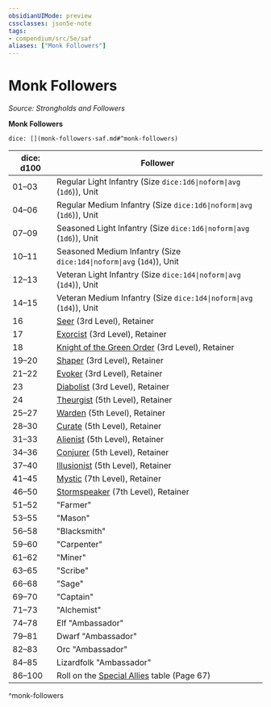 ```yaml
---
obsidianUIMode: preview
cssclasses: json5e-note
tags:
- compendium/src/5e/saf
aliases: ["Monk Followers"]
---
```

# Monk Followers
*Source: Strongholds and Followers* 

**Monk Followers**

`dice: [](monk-followers-saf.md#^monk-followers)`

| dice: d100 | Follower |
|------------|----------|
| 01–03 | Regular Light Infantry (Size `dice:1d6\|noform\|avg` (`1d6`)), Unit |
| 04–06 | Regular Medium Infantry (Size `dice:1d6\|noform\|avg` (`1d6`)), Unit |
| 07–09 | Seasoned Light Infantry (Size `dice:1d6\|noform\|avg` (`1d6`)), Unit |
| 10–11 | Seasoned Medium Infantry (Size `dice:1d4\|noform\|avg` (`1d4`)), Unit |
| 12–13 | Veteran Light Infantry (Size `dice:1d4\|noform\|avg` (`1d4`)), Unit |
| 14–15 | Veteran Medium Infantry (Size `dice:1d4\|noform\|avg` (`1d4`)), Unit |
| 16 | [Seer](compendium/bestiary/humanoid/seer-saf.md) (3rd Level), Retainer |
| 17 | [Exorcist](compendium/bestiary/humanoid/exorcist-saf.md) (3rd Level), Retainer |
| 18 | [Knight of the Green Order](compendium/bestiary/humanoid/knight-of-the-green-order-saf.md) (3rd Level), Retainer |
| 19–20 | [Shaper](compendium/bestiary/humanoid/shaper-saf.md) (3rd Level), Retainer |
| 21–22 | [Evoker](compendium/bestiary/humanoid/evoker-saf.md) (3rd Level), Retainer |
| 23 | [Diabolist](compendium/bestiary/humanoid/diabolist-saf.md) (3rd Level), Retainer |
| 24 | [Theurgist](compendium/bestiary/humanoid/theurgist-saf.md) (5th Level), Retainer |
| 25–27 | [Warden](compendium/bestiary/humanoid/warden-saf.md) (5th Level), Retainer |
| 28–30 | [Curate](compendium/bestiary/humanoid/curate-saf.md) (5th Level), Retainer |
| 31–33 | [Alienist](compendium/bestiary/humanoid/alienist-saf.md) (5th Level), Retainer |
| 34–36 | [Conjurer](compendium/bestiary/humanoid/conjurer-saf.md) (5th Level), Retainer |
| 37–40 | [Illusionist](compendium/bestiary/humanoid/illusionist-saf.md) (5th Level), Retainer |
| 41–45 | [Mystic](compendium/bestiary/humanoid/mystic-saf.md) (7th Level), Retainer |
| 46–50 | [Stormspeaker](compendium/bestiary/humanoid/stormspeaker-saf.md) (7th Level), Retainer |
| 51–52 | "Farmer" |
| 53–55 | "Mason" |
| 56–58 | "Blacksmith" |
| 59–60 | "Carpenter" |
| 61–62 | "Miner" |
| 63–65 | "Scribe" |
| 66–68 | "Sage" |
| 69–70 | "Captain" |
| 71–73 | "Alchemist" |
| 74–78 | Elf "Ambassador" |
| 79–81 | Dwarf "Ambassador" |
| 82–83 | Orc "Ambassador" |
| 84–85 | Lizardfolk "Ambassador" |
| 86–100 | Roll on the [Special Allies](compendium/tables/special-allies-saf.md) table (Page 67) |
^monk-followers